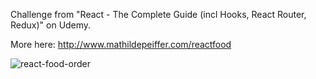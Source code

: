 Challenge from "React - The Complete Guide (incl Hooks, React Router, Redux)" on Udemy.

More here: http://www.mathildepeiffer.com/reactfood



![react-food-order](https://user-images.githubusercontent.com/86634734/136152715-53ce11dc-074a-4ac8-a8dd-ce0151956eb7.png)



